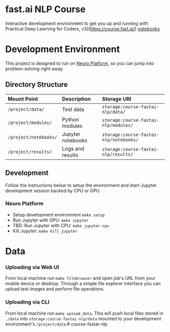 # fast.ai NLP Course

Interactive development environment to get you up and running with Practical Deep Learning for Coders, v3](https://course.fast.ai/) [notebooks](https://github.com/fastai/course-v3)

# Development Environment

This project is designed to run on [Neuro Platform](https://neu.ro), so you can jump into problem-solving right away.

## Directory Structure

| Mount Point              | Description                       | Storage URI                     |
|:------------------------ |:--------------------------------- |:------------------------------- |
|`/project/data/`          | Test data                         | `storage:course-fastai-nlp/data/`         |
|`/project/modules/`       | Python modules                    | `storage:course-fastai-nlp/modules/`      |
|`/project/notebooks/`     | Jupyter notebooks                 | `storage:course-fastai-nlp/notebooks/`    |
|`/project/results/`       | Logs and results                  | `storage:course-fastai-nlp/results/`      |


## Development

Follow the instructions below to setup the environment and start Jupyter development session backed by CPU or GPU.

### Neuro Platform

* Setup development environment `make setup`
* Run Jupyter with GPU: `make jupyter`
* TBD: Run Jupyter with CPU: `make jupyter-cpu`
* Kill Jupyter: `make kill_jupyter`

# Data

### Uploading via Web UI

From local machine run `make filebrowser` and open job's URL from your mobile device or desktop. Through a simple file explorer interface you can upload test images and perform file operations.

### Uploading via CLI

From local machine run `make upload_data`. This will push local files stored in `./data` into `storage:course-fastai-nlp/data` mounted to your development environment's `/project/data`.# course-fastai-nlp
